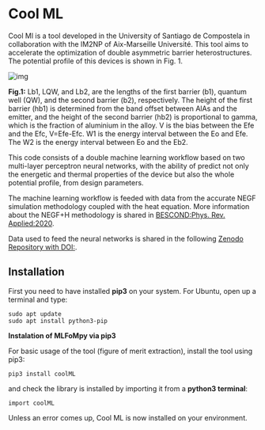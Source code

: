 # Cool ML

Cool Ml is a tool developed in the University of Santiago de Compostela in collaboration with the IM2NP of Aix-Marseille Université. This tool aims to accelerate the optimization of double asymmetric barrier heterostructures. The potential profile of this devices is shown in Fig. 1.

![img](images/Cooling_device.png)

**Fig.1:** Lb1, LQW, and Lb2, are the lengths of the first barrier (b1),  quantum well (QW), and the second barrier (b2), respectively. The height of the first barrier (hb1) is determined from the band offset between AlAs and the emitter, and the height of the second barrier (hb2) is proportional to gamma, which is the fraction of aluminium in the alloy. V is the bias between the Efe and the Efc, V=Efe-Efc. W1 is the energy interval between the Eo and Efe. The W2 is the energy interval between Eo and the Eb2.

This code consists of a double machine learning workflow based on two multi-layer perceptron neural networks, with the ability of predict not only the energetic and thermal properties of the device but also the whole potential profile, from design parameters.

The machine learning workflow is feeded with data from the accurate NEGF simulation methodology coupled with the heat equation. More information about the NEGF+H methodology is shared in [BESCOND:Phys. Rev. Applied:2020](https://doi.org/10.1103/PhysRevApplied.14.064022).


Data used to feed the neural networks is shared in the following [Zenodo Repository with DOI:](https://doi.org/10.1103/PhysRevApplied.14.064022).

## Installation
First you need to have installed **pip3** on your system. For Ubuntu, open up a terminal and type:

    sudo apt update
    sudo apt install python3-pip

**Instalation of MLFoMpy via pip3**

For basic usage of the tool (figure of merit extraction), install the tool using pip3:

    pip3 install coolML

and check the library is installed by importing it from a **python3 terminal**:

    import coolML

Unless an error comes up, Cool ML is now installed on your environment.

<!-- For more detailed explanation about instalation, please, check
the [documentation](https://mlfompy.readthedocs.io/#getting-started). -->

<!-- **Documentation generation**

Documentation of the project should be available at https://mlfompy.readthedocs.io/.
To generate a local copy of the documentation, first it is necesary to install the
tool [Sphinx](//sphinx-doc.org) with the following command:

    pip3 install sphinx

Then, to generate the documentation, run the following command in the project directory:

    sphinx-build -a doc DOC_DESTINATION_DIR

DOC_DESTINATION_DIR is the directory where the documentation will be generated.
Normally you should choose a directory outside of the project directory.

Once generated, the documentation, in HTML format, can be opened using a web browser,
using the following destination:

    file://DOC_DESTINATION_DIR/index.html -->

